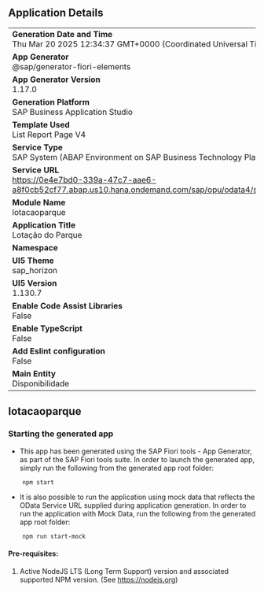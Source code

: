 ## Application Details
|               |
| ------------- |
|**Generation Date and Time**<br>Thu Mar 20 2025 12:34:37 GMT+0000 (Coordinated Universal Time)|
|**App Generator**<br>@sap/generator-fiori-elements|
|**App Generator Version**<br>1.17.0|
|**Generation Platform**<br>SAP Business Application Studio|
|**Template Used**<br>List Report Page V4|
|**Service Type**<br>SAP System (ABAP Environment on SAP Business Technology Platform)|
|**Service URL**<br>https://0e4e7bd0-339a-47c7-aae6-a8f0cb52cf77.abap.us10.hana.ondemand.com/sap/opu/odata4/sap/zui_cs4_parking/srvd/sap/zui_cs4_parking/0001/|
|**Module Name**<br>lotacaoparque|
|**Application Title**<br>Lotação do Parque|
|**Namespace**<br>|
|**UI5 Theme**<br>sap_horizon|
|**UI5 Version**<br>1.130.7|
|**Enable Code Assist Libraries**<br>False|
|**Enable TypeScript**<br>False|
|**Add Eslint configuration**<br>False|
|**Main Entity**<br>Disponibilidade|

## lotacaoparque



### Starting the generated app

-   This app has been generated using the SAP Fiori tools - App Generator, as part of the SAP Fiori tools suite.  In order to launch the generated app, simply run the following from the generated app root folder:

```
    npm start
```

- It is also possible to run the application using mock data that reflects the OData Service URL supplied during application generation.  In order to run the application with Mock Data, run the following from the generated app root folder:

```
    npm run start-mock
```

#### Pre-requisites:

1. Active NodeJS LTS (Long Term Support) version and associated supported NPM version.  (See https://nodejs.org)


